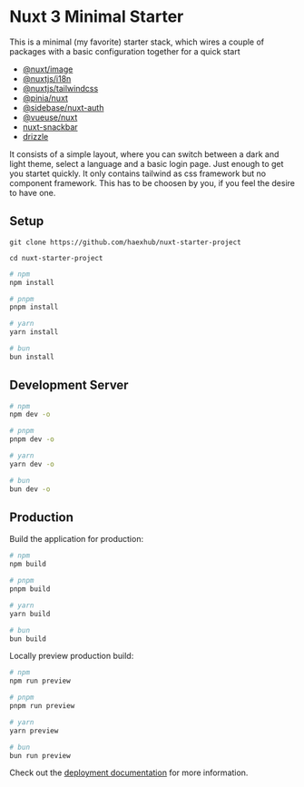 # Nuxt 3 Minimal Starter

This is a minimal (my favorite) starter stack, which wires a couple of packages with a basic configuration together for a quick start

- [@nuxt/image](https://image.nuxt.com/?utm_source=nuxt_website&utm_medium=modules)
- [@nuxtjs/i18n](https://nuxt.com/modules/i18n)
- [@nuxtjs/tailwindcss](https://nuxt.com/modules/tailwindcss)
- [@pinia/nuxt](https://nuxt.com/modules/pinia)
- [@sidebase/nuxt-auth](https://nuxt.com/modules/sidebase-auth)
- [@vueuse/nuxt](https://nuxt.com/modules/vueuse)
- [nuxt-snackbar](https://nuxt.com/modules/snackbar)
- [drizzle](https://orm.drizzle.team/)

It consists of a simple layout, where you can switch between a dark and light theme, select a language and a basic login page. Just enough to get you startet quickly.
It only contains tailwind as css framework but no component framework. This has to be choosen by you, if you feel the desire to have one.

## Setup

```
git clone https://github.com/haexhub/nuxt-starter-project
```

```
cd nuxt-starter-project
```

```bash
# npm
npm install

# pnpm
pnpm install

# yarn
yarn install

# bun
bun install
```

## Development Server

```bash
# npm
npm dev -o

# pnpm
pnpm dev -o

# yarn
yarn dev -o

# bun
bun dev -o
```

## Production

Build the application for production:

```bash
# npm
npm build

# pnpm
pnpm build

# yarn
yarn build

# bun
bun build
```

Locally preview production build:

```bash
# npm
npm run preview

# pnpm
pnpm run preview

# yarn
yarn preview

# bun
bun run preview
```

Check out the [deployment documentation](https://nuxt.com/docs/getting-started/deployment) for more information.
